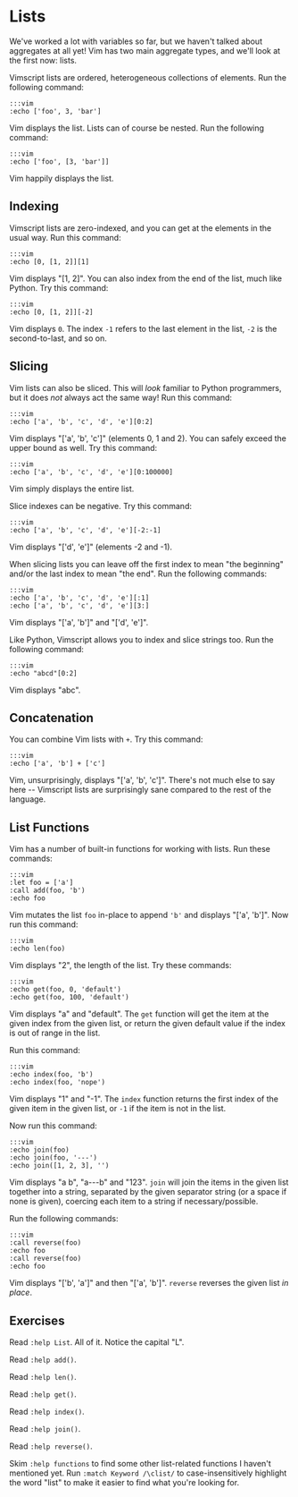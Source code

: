 Lists
=====

We've worked a lot with variables so far, but we haven't talked about aggregates
at all yet!  Vim has two main aggregate types, and we'll look at the first now:
lists.

Vimscript lists are ordered, heterogeneous collections of elements.  Run the
following command:

    :::vim
    :echo ['foo', 3, 'bar']

Vim displays the list.  Lists can of course be nested.  Run the following
command:

    :::vim
    :echo ['foo', [3, 'bar']]

Vim happily displays the list.

Indexing
--------

Vimscript lists are zero-indexed, and you can get at the elements in the usual
way.  Run this command:

    :::vim
    :echo [0, [1, 2]][1]

Vim displays "[1, 2]".  You can also index from the end of the list, much like
Python.  Try this command:

    :::vim
    :echo [0, [1, 2]][-2]

Vim displays `0`.  The index `-1` refers to the last element in the list, `-2`
is the second-to-last, and so on.

Slicing
-------

Vim lists can also be sliced.  This will *look* familiar to Python programmers,
but it does *not* always act the same way!  Run this command:

    :::vim
    :echo ['a', 'b', 'c', 'd', 'e'][0:2]

Vim displays "['a', 'b', 'c']" (elements 0, 1 and 2).  You can safely exceed the
upper bound as well.  Try this command:

    :::vim
    :echo ['a', 'b', 'c', 'd', 'e'][0:100000]

Vim simply displays the entire list.

Slice indexes can be negative.  Try this command:

    :::vim
    :echo ['a', 'b', 'c', 'd', 'e'][-2:-1]

Vim displays "['d', 'e']" (elements -2 and -1).

When slicing lists you can leave off the first index to mean "the beginning"
and/or the last index to mean "the end".  Run the following commands:

    :::vim
    :echo ['a', 'b', 'c', 'd', 'e'][:1]
    :echo ['a', 'b', 'c', 'd', 'e'][3:]

Vim displays "['a', 'b']" and "['d', 'e']".

Like Python, Vimscript allows you to index and slice strings too.  Run the
following command:

    :::vim
    :echo "abcd"[0:2]

Vim displays "abc".

Concatenation
-------------

You can combine Vim lists with `+`.  Try this command:

    :::vim
    :echo ['a', 'b'] + ['c']

Vim, unsurprisingly, displays "['a', 'b', 'c']".  There's not much else to say
here -- Vimscript lists are surprisingly sane compared to the rest of the
language.

List Functions
--------------

Vim has a number of built-in functions for working with lists.  Run these
commands:

    :::vim
    :let foo = ['a']
    :call add(foo, 'b')
    :echo foo

Vim mutates the list `foo` in-place to append `'b'` and displays "['a', 'b']".
Now run this command:

    :::vim
    :echo len(foo)

Vim displays "2", the length of the list.  Try these commands:

    :::vim
    :echo get(foo, 0, 'default')
    :echo get(foo, 100, 'default')

Vim displays "a" and "default".  The `get` function will get the item at the
given index from the given list, or return the given default value if the index
is out of range in the list.

Run this command:

    :::vim
    :echo index(foo, 'b')
    :echo index(foo, 'nope')

Vim displays "1" and "-1".  The `index` function returns the first index of the
given item in the given list, or `-1` if the item is not in the list.

Now run this command:

    :::vim
    :echo join(foo)
    :echo join(foo, '---')
    :echo join([1, 2, 3], '')

Vim displays "a b", "a---b" and "123".  `join` will join the items in the given
list together into a string, separated by the given separator string (or a space
if none is given), coercing each item to a string if necessary/possible.

Run the following commands:

    :::vim
    :call reverse(foo)
    :echo foo
    :call reverse(foo)
    :echo foo

Vim displays "['b', 'a']" and then "['a', 'b']".  `reverse` reverses the given
list *in place*.

Exercises
---------

Read `:help List`.  All of it.  Notice the capital "L".

Read `:help add()`.

Read `:help len()`.

Read `:help get()`.

Read `:help index()`.

Read `:help join()`.

Read `:help reverse()`.

Skim `:help functions` to find some other list-related functions I haven't
mentioned yet.  Run `:match Keyword /\clist/` to case-insensitively highlight
the word "list" to make it easier to find what you're looking for.
